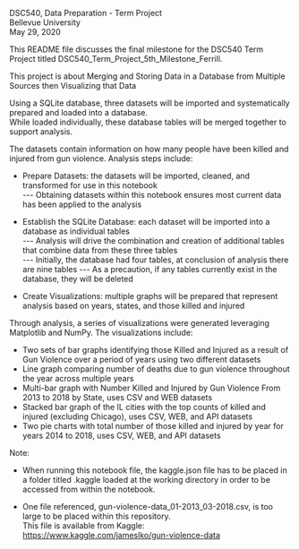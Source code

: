 DSC540, Data Preparation - Term Project     
Bellevue University     
May 29, 2020     

This README file discusses the final milestone for the DSC540 Term Project titled DSC540_Term_Project_5th_Milestone_Ferrill.

This project is about Merging and Storing Data in a Database from Multiple Sources then Visualizing that Data

Using a SQLite database, three datasets will be imported and systematically prepared and loaded into a database.  
While loaded individually, these database tables will be merged together to support analysis.     

The datasets contain information on how many people have been killed and injured from gun violence.  Analysis steps include:         

- Prepare Datasets: the datasets will be imported, cleaned, and transformed for use in this notebook    
--- Obtaining datasets within this notebook ensures most current data has been applied to the analysis

- Establish the SQLite Database: each dataset will be imported into a database as individual tables    
--- Analysis will drive the combination and creation of additional tables that combine data from these three tables   
--- Initially, the database had four tables, at conclusion of analysis there are nine tables
--- As a precaution, if any tables currently exist in the database, they will be deleted

- Create Visualizations: multiple graphs will be prepared that represent analysis based on years, states, and those killed and injured    

Through analysis, a series of visualizations were generated leveraging Matplotlib and NumPy.  The visualizations include:    
- Two sets of bar graphs identifying those Killed and Injured as a result of Gun Violence over 
  a period of years using two different datasets    
- Line graph comparing number of deaths due to gun violence throughout the year across multiple years     
- Multi-bar graph with Number Killed and Injured by Gun Violence From 2013 to 2018 by State, uses CSV and WEB datasets    
- Stacked bar graph of the IL cities with the top counts of killed and injured (excluding Chicago), 
  uses CSV, WEB, and API datasets
- Two pie charts with total number of those killed and injured by year for years 2014 to 2018, 
  uses CSV, WEB, and API datasets
  
 
 Note: 
 - When running this notebook file, the kaggle.json file has to be placed in a folder titled .kaggle loaded at the 
 working directory in order to be accessed from within the notebook.
 
 - One file referenced, gun-violence-data_01-2013_03-2018.csv, is too large to be placed within this repository.  
 This file is available from Kaggle: https://www.kaggle.com/jameslko/gun-violence-data 
 
